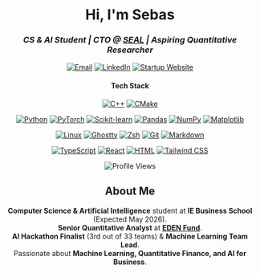 <div align="center">

# **Hi, I'm Sebas**  

### *CS & AI Student | CTO @ [SEAL](https://www.sealautofill.com/) | Aspiring Quantitative Researcher*  

[![Email](https://img.shields.io/badge/Email-D14836?style=for-the-badge&logo=gmail&logoColor=white)](mailto:sebastianperillaespinosa@gmail.com) [![LinkedIn](https://img.shields.io/badge/LinkedIn-0077B5?style=for-the-badge&logo=linkedin&logoColor=white)](https://www.linkedin.com/in/sebastianperilla/) [![Startup Website](https://img.shields.io/badge/Startup%20Website-000000?style=for-the-badge&logo=googlechrome&logoColor=white)](https://www.sealautofill.com/)

#### Tech Stack
[![C++](https://img.shields.io/badge/C++-%2300599C.svg?logo=c%2B%2B&logoColor=white)](#)
[![CMake](https://img.shields.io/badge/CMake-blue?logo=cmake&logoColor=white)](#)

[![Python](https://img.shields.io/badge/Python-3776AB?logo=python&logoColor=fff)](#)
[![PyTorch](https://img.shields.io/badge/PyTorch-ee4c2c?logo=pytorch&logoColor=white)](#)
[![Scikit-learn](https://img.shields.io/badge/-scikit--learn-%23F7931E?logo=scikit-learn&logoColor=white)](#)
[![Pandas](https://img.shields.io/badge/Pandas-150458?logo=pandas&logoColor=fff)](#)
[![NumPy](https://img.shields.io/badge/NumPy-4DABCF?logo=numpy&logoColor=fff)](#)
[![Matplotlib](https://custom-icon-badges.demolab.com/badge/Matplotlib-71D291?logo=matplotlib&logoColor=fff)](#)

[![Linux](https://img.shields.io/badge/Linux-FCC624?logo=linux&logoColor=black)](#)
[![Ghostty](https://custom-icon-badges.demolab.com/badge/Ghostty-0000ff?logo=ghostty_term)](#)
[![Zsh](https://img.shields.io/badge/Zsh-F15A24?logo=zsh&logoColor=fff)](#)
[![Git](https://img.shields.io/badge/Git-F05032?logo=git&logoColor=fff)](#)
[![Markdown](https://img.shields.io/badge/Markdown-%23000000.svg?logo=markdown&logoColor=white)](#)

[![TypeScript](https://img.shields.io/badge/TypeScript-3178C6?logo=typescript&logoColor=fff)](#)
[![React](https://img.shields.io/badge/React-%2320232a.svg?logo=react&logoColor=%2361DAFB)](#)
[![HTML](https://img.shields.io/badge/HTML-%23E34F26.svg?logo=html5&logoColor=white)](#)
[![Tailwind CSS](https://img.shields.io/badge/Tailwind%20CSS-%2338B2AC.svg?logo=tailwind-css&logoColor=white)](#)


![Profile Views](https://komarev.com/ghpvc/?username=sebastianperilla&style=for-the-badge)

</div>
<div align="center">
  
## About Me  

**Computer Science & Artificial Intelligence** student at **IE Business School** (Expected May 2026).  
**Senior Quantitative Analyst** at **[EDEN Fund](https://www.ie.edu/eden-fund/)**.  
**AI Hackathon Finalist** (3rd out of 33 teams) & **Machine Learning Team Lead**.  
Passionate about **Machine Learning, Quantitative Finance, and AI for Business**.  

</div>

